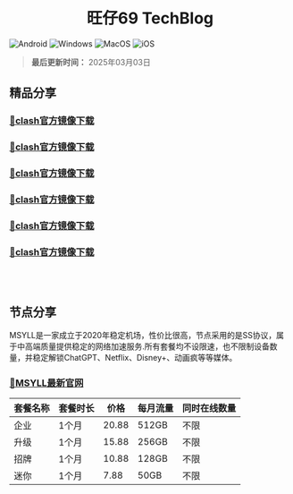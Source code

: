 <h1 align="center">旺仔69 TechBlog</h1>

![Android](https://img.shields.io/badge/安卓-Android-brightgreen)
![Windows](https://img.shields.io/badge/微软-Windows-blue)
![MacOS](https://img.shields.io/badge/OS-MacOS-lightgrey)
![iOS](https://img.shields.io/badge/苹果-iOS-red)
> ****最后更新时间：**** 2025年03月03日
## 精品分享
### [🚀clash官方镜像下载](https://github.com/wangzai69/ClashX)
### [🚀clash官方镜像下载](https://github.com/wangzai69/ClashX)
### [🚀clash官方镜像下载](https://github.com/wangzai69/ClashX)
### [🚀clash官方镜像下载](https://github.com/wangzai69/ClashX)
### [🚀clash官方镜像下载](https://github.com/wangzai69/ClashX)
### [🚀clash官方镜像下载](https://github.com/wangzai69/ClashX)
<br>
<br>

## 节点分享
MSYLL是一家成立于2020年稳定机场，性价比很高，节点采用的是SS协议，属于中高端质量提供稳定的网络加速服务.所有套餐均不设限速，也不限制设备数量，并稳定解锁ChatGPT、Netflix、Disney+、动画疯等等媒体。
### [🚀MSYLL最新官网](https://122677.top)

| 套餐名称 | 套餐时长 | 价格       | 每月流量    | 同时在线数量 |
|--------|---------|------------|------------|------------|
| 企业    | 1个月    |  20.88    | 512GB      |    不限     |
| 升级    | 1个月    |  15.88    | 256GB      |    不限     |
| 招牌    | 1个月    |  10.88    | 128GB      |    不限     |
| 迷你    | 1个月    |  7.88     | 50GB      |    不限     |
<br>
